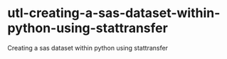 # utl-creating-a-sas-dataset-within-python-using-stattransfer
Creating a sas dataset within python using stattransfer

